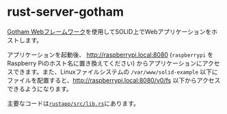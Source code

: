 # rust-server-gotham

[Gotham Webフレームワーク](https://gotham.rs/)を使用してSOLID上でWebアプリケーションをホストします。

アプリケーションを起動後、 <http://raspberrypi.local:8080> (`raspberrypi` をRaspberry Piのホスト名に置き換えてください) からアプリケーションにアクセスできます。また、Linuxファイルシステムの `/var/www/solid-example` 以下にファイルを配置すると、<http://raspberrypi.local:8080/v0/fs> 以下からアクセスできるようになります。

主要なコードは[`rustapp/src/lib.rs`](./rustapp/src/lib.rs)にあります。

